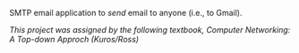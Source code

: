 SMTP email application to *send* email to anyone (i.e., to Gmail).


*This project was assigned by the following textbook, Computer Networking: A Top-down Approch (Kuros/Ross)*